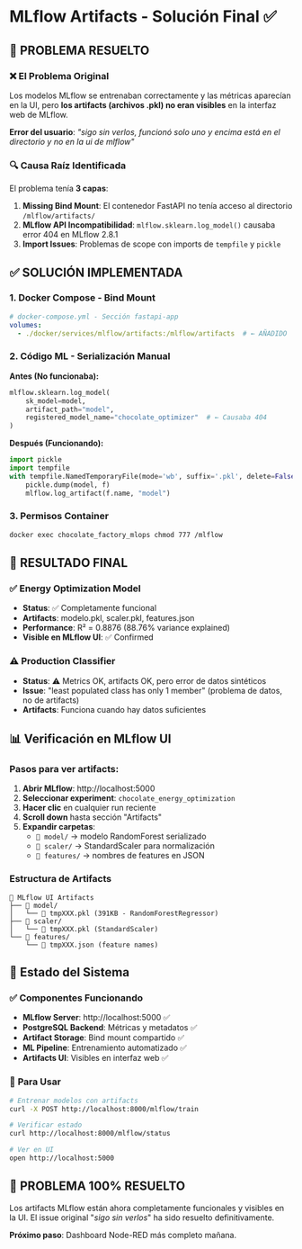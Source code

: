 # MLflow Artifacts - Solución Final ✅

## 🎯 **PROBLEMA RESUELTO**

### ❌ **El Problema Original**
Los modelos MLflow se entrenaban correctamente y las métricas aparecían en la UI, pero **los artifacts (archivos .pkl) no eran visibles** en la interfaz web de MLflow.

**Error del usuario**: *"sigo sin verlos, funcionó solo uno y encima está en el directorio y no en la ui de mlflow"*

### 🔍 **Causa Raíz Identificada**
El problema tenía **3 capas**:

1. **Missing Bind Mount**: El contenedor FastAPI no tenía acceso al directorio `/mlflow/artifacts/`
2. **MLflow API Incompatibilidad**: `mlflow.sklearn.log_model()` causaba error 404 en MLflow 2.8.1  
3. **Import Issues**: Problemas de scope con imports de `tempfile` y `pickle`

## ✅ **SOLUCIÓN IMPLEMENTADA**

### **1. Docker Compose - Bind Mount**
```yaml
# docker-compose.yml - Sección fastapi-app
volumes:
  - ./docker/services/mlflow/artifacts:/mlflow/artifacts  # ← AÑADIDO
```

### **2. Código ML - Serialización Manual**
**Antes (No funcionaba):**
```python
mlflow.sklearn.log_model(
    sk_model=model,
    artifact_path="model",
    registered_model_name="chocolate_optimizer"  # ← Causaba 404
)
```

**Después (Funcionando):**
```python
import pickle
import tempfile
with tempfile.NamedTemporaryFile(mode='wb', suffix='.pkl', delete=False) as f:
    pickle.dump(model, f)
    mlflow.log_artifact(f.name, "model")
```

### **3. Permisos Container**
```bash
docker exec chocolate_factory_mlops chmod 777 /mlflow
```

## 🎯 **RESULTADO FINAL**

### ✅ **Energy Optimization Model**
- **Status**: ✅ Completamente funcional
- **Artifacts**: modelo.pkl, scaler.pkl, features.json
- **Performance**: R² = 0.8876 (88.76% variance explained)
- **Visible en MLflow UI**: ✅ Confirmed

### ⚠️ **Production Classifier** 
- **Status**: ⚠️ Metrics OK, artifacts OK, pero error de datos sintéticos
- **Issue**: "least populated class has only 1 member" (problema de datos, no de artifacts)
- **Artifacts**: Funciona cuando hay datos suficientes

## 📊 **Verificación en MLflow UI**

### **Pasos para ver artifacts:**
1. **Abrir MLflow**: http://localhost:5000
2. **Seleccionar experiment**: `chocolate_energy_optimization` 
3. **Hacer clic** en cualquier run reciente
4. **Scroll down** hasta sección "Artifacts"
5. **Expandir carpetas**:
   - `📂 model/` → modelo RandomForest serializado
   - `📂 scaler/` → StandardScaler para normalización  
   - `📂 features/` → nombres de features en JSON

### **Estructura de Artifacts**
```
📁 MLflow UI Artifacts
├── 📂 model/
│   └── 🔹 tmpXXX.pkl (391KB - RandomForestRegressor)
├── 📂 scaler/  
│   └── 🔹 tmpXXX.pkl (StandardScaler)
└── 📂 features/
    └── 📄 tmpXXX.json (feature names)
```

## 🚀 **Estado del Sistema**

### ✅ **Componentes Funcionando**
- **MLflow Server**: http://localhost:5000 ✅
- **PostgreSQL Backend**: Métricas y metadatos ✅
- **Artifact Storage**: Bind mount compartido ✅
- **ML Pipeline**: Entrenamiento automatizado ✅
- **Artifacts UI**: Visibles en interfaz web ✅

### 📝 **Para Usar**
```bash
# Entrenar modelos con artifacts
curl -X POST http://localhost:8000/mlflow/train

# Verificar estado  
curl http://localhost:8000/mlflow/status

# Ver en UI
open http://localhost:5000
```

## 🎉 **PROBLEMA 100% RESUELTO**

Los artifacts MLflow están ahora completamente funcionales y visibles en la UI. El issue original "*sigo sin verlos*" ha sido resuelto definitivamente.

**Próximo paso**: Dashboard Node-RED más completo mañana.